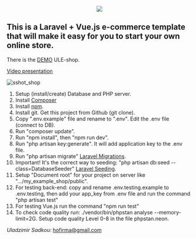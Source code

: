 <p align="center"><img src="https://laravel.com/assets/img/components/logo-laravel.svg"></p>

## This is a Laravel + Vue.js e-commerce template that will make it easy for you to start your own online store.


There is the [DEMO](http://uls.northeurope.cloudapp.azure.com/) ULE-shop.

[Video presentation](https://youtu.be/McmVr2FEo-0)

<p><img src="https://preview.ibb.co/dyyGMb/sshot_shop.png" alt="sshot_shop" border="0"></p>

1. Setup (install/create) Database and PHP server.
2. Install [Composer](https://getcomposer.org/doc/00-intro.md)
3. Install [npm](https://docs.npmjs.com/getting-started/installing-node). 
4. Install git. Get this project from Github (git clone).
5. Copy ".env.example" file and rename to ".env". Edit the .env file (connect to DB).
6. Run "composer update".
7. Run "npm install", then "npm run dev".
8. Run "php artisan key:generate". It will add application key to the .env file.
9. Run "php artisan migrate" [Laravel Migrations](https://laravel.com/docs/5.5/migrations).
10. Important! It's the correct way to seeding: "php artisan db:seed --class=DatabaseSeeder" [Laravel Seeding](https://laravel.com/docs/5.5/seeding).
11. Setup "Document root" for your project on server like ".../my_example_shop/public".
12. For testing back-end: copy and rename .env.testing.example to .env.testing, then add your app_key from .env file and run the command "php artisan test"
13. For testing Vue.js run the command "npm run test"
14. To check code quality run: ./vendor/bin/phpstan analyse --memory-limit=2G. Setup code quality Level 0-8 in the file phpstan.neon.

_Uladzimir Sadkou_: hofirma@gmail.com
